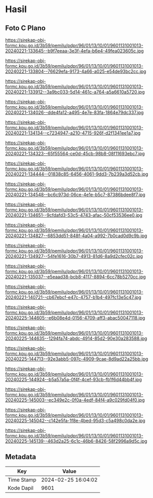 # Hasil

## Foto C Plano

https://sirekap-obj-formc.kpu.go.id/3b59/pemilu/pdpr/96/01/13/10/01/9601131001013-20240221-133645--b9f7eeaa-3e3f-4efa-b6e4-49fea023605c.jpg

https://sirekap-obj-formc.kpu.go.id/3b59/pemilu/pdpr/96/01/13/10/01/9601131001013-20240221-133804--76629efa-9173-4a66-a025-e54de93bc2cc.jpg

https://sirekap-obj-formc.kpu.go.id/3b59/pemilu/pdpr/96/01/13/10/01/9601131001013-20240221-133912--3a9bc033-5d14-461c-a764-a5a6610a5720.jpg

https://sirekap-obj-formc.kpu.go.id/3b59/pemilu/pdpr/96/01/13/10/01/9601131001013-20240221-134026--dde4fa12-a495-4e7e-83fa-1864e79dc337.jpg

https://sirekap-obj-formc.kpu.go.id/3b59/pemilu/pdpr/96/01/13/10/01/9601131001013-20240221-134134--c7234947-a210-4715-926f-d2f1341ee1a7.jpg

https://sirekap-obj-formc.kpu.go.id/3b59/pemilu/pdpr/96/01/13/10/01/9601131001013-20240221-134323--65f55564-ce0d-45cb-98b8-08f11693ebc7.jpg

https://sirekap-obj-formc.kpu.go.id/3b59/pemilu/pdpr/96/01/13/10/01/9601131001013-20240221-134444--01838c85-6456-4061-9dd3-7b239a3d52cb.jpg

https://sirekap-obj-formc.kpu.go.id/3b59/pemilu/pdpr/96/01/13/10/01/9601131001013-20240221-134548--bc6c973d-06ce-4e1e-b5c7-87386bdee8f7.jpg

https://sirekap-obj-formc.kpu.go.id/3b59/pemilu/pdpr/96/01/13/10/01/9601131001013-20240221-134651--9cfdafd3-53c5-4743-afac-50cf53536ee0.jpg

https://sirekap-obj-formc.kpu.go.id/3b59/pemilu/pdpr/96/01/13/10/01/9601131001013-20240221-134827--6853dd51-848f-4a04-a992-7b0cad0d9c9b.jpg

https://sirekap-obj-formc.kpu.go.id/3b59/pemilu/pdpr/96/01/13/10/01/9601131001013-20240221-134927--54fe1616-30b7-4913-81d6-8a9d2cfec02c.jpg

https://sirekap-obj-formc.kpu.go.id/3b59/pemilu/pdpr/96/01/13/10/01/9601131001013-20240221-135037--e5eaad38-bcb8-4117-8894-6cc78b5270cc.jpg

https://sirekap-obj-formc.kpu.go.id/3b59/pemilu/pdpr/96/01/13/10/01/9601131001013-20240221-140721--cb67ebcf-e47c-4757-b1b4-497fc13e5c47.jpg

https://sirekap-obj-formc.kpu.go.id/3b59/pemilu/pdpr/96/01/13/10/01/9601131001013-20240225-144605--e6b08e4d-0156-4709-aff3-abac50047118.jpg

https://sirekap-obj-formc.kpu.go.id/3b59/pemilu/pdpr/96/01/13/10/01/9601131001013-20240225-144635--1294fa74-abdc-4914-85d2-90e30a283588.jpg

https://sirekap-obj-formc.kpu.go.id/3b59/pemilu/pdpr/96/01/13/10/01/9601131001013-20240225-144713--92e3abb5-097c-4909-9cae-8d9ad22a25bb.jpg

https://sirekap-obj-formc.kpu.go.id/3b59/pemilu/pdpr/96/01/13/10/01/9601131001013-20240225-144924--b5a57a5a-0f4f-4cef-93cb-fb1f6d44bb4f.jpg

https://sirekap-obj-formc.kpu.go.id/3b59/pemilu/pdpr/96/01/13/10/01/9601131001013-20240225-145003--ec349e2c-0f0a-4edf-84f4-a9c029fd04f0.jpg

https://sirekap-obj-formc.kpu.go.id/3b59/pemilu/pdpr/96/01/13/10/01/9601131001013-20240225-145042--c142e5fa-1f8e-4bed-95d3-c5a498c0da2e.jpg

https://sirekap-obj-formc.kpu.go.id/3b59/pemilu/pdpr/96/01/13/10/01/9601131001013-20240225-145139--463d2a25-6c1c-46b6-8426-58f2996a9d5c.jpg


## Metadata

| Key        | Value               |
| ---------- | ------------------- |
| Time Stamp | 2024-02-25 16:04:02 |
| Kode Dapil | 9601                |



